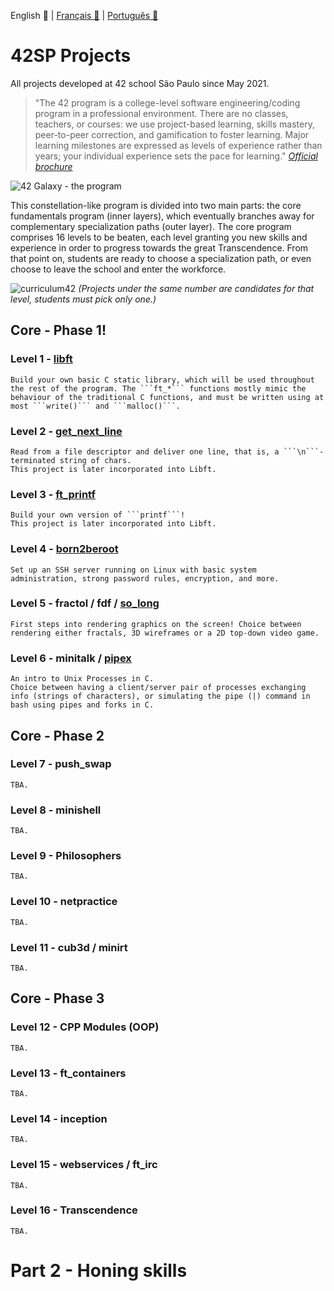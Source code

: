 English 💂 | [Français 🥐](https://github.com/rodsmade/Projets_42_SP/blob/main/README_fr.md) | [Português 🌵](https://github.com/rodsmade/Projets_42_SP/blob/main/README_ptbr.md)

# 42SP Projects
All projects developed at 42 school São Paulo since May 2021.

> "The 42 program is a college-level software engineering/coding program in a professional environment. There are no classes, teachers, or courses: we use project-based learning, skills mastery, peer-to-peer correction, and gamification to foster learning. Major learning milestones are expressed as levels of experience rather than years; your individual experience sets the pace for learning."
_[Official brochure](https://www.42.us.org/wp-content/uploads/2020/01/42-Booklet-Spring-2020.pdf)_


![42 Galaxy - the program](https://user-images.githubusercontent.com/49699403/143270052-c0215136-3d13-480c-944b-94a6d36d2ee2.png)

This constellation-like program is divided into two main parts: the core fundamentals program (inner layers), which eventually branches away for complementary specialization paths (outer layer). The core program comprises 16 levels to be beaten, each level granting you new skills and experience in order to progress towards the great Transcendence. From that point on, students are ready to choose a specialization path, or even choose to leave the school and enter the workforce.

![curriculum42](https://user-images.githubusercontent.com/49699403/146021410-fdd95ceb-d3ce-436c-ba6f-c836d0d1a922.png)
_(Projects under the same number are candidates for that level, students must pick only one.)_

## Core - Phase 1!


### Level 1 - **[libft](https://github.com/rodsmade/Projets_42_SP/tree/main/1_libft)**
	Build your own basic C static library, which will be used throughout the rest of the program. The ```ft_*``` functions mostly mimic the behaviour of the traditional C functions, and must be written using at most ```write()``` and ```malloc()```.

### Level 2 - **[get_next_line](https://github.com/rodsmade/Projets_42_SP/tree/main/2_get_next_line)**
	Read from a file descriptor and deliver one line, that is, a ```\n```-terminated string of chars.
	This project is later incorporated into Libft.

### Level 3 - **[ft_printf](https://github.com/rodsmade/Projets_42_SP/tree/main/3_printf)**
	Build your own version of ```printf```!
	This project is later incorporated into Libft.

### Level 4 - **[born2beroot](https://github.com/rodsmade/Projets_42_SP/tree/main/4_born2beroot)**
	Set up an SSH server running on Linux with basic system administration, strong password rules, encryption, and more.

### Level 5 - **fractol / fdf / [so_long](https://github.com/rodsmade/Projets_42_SP/tree/main/5_so_long)**
	First steps into rendering graphics on the screen! Choice between rendering either fractals, 3D wireframes or a 2D top-down video game.

### Level 6 - **minitalk / [pipex](https://github.com/rodsmade/Projets_42_SP/tree/main/6_pipex)**
	An intro to Unix Processes in C.
	Choice between having a client/server pair of processes exchanging info (strings of characters), or simulating the pipe (|) command in bash using pipes and forks in C.

## Core - Phase 2
### Level 7 - **push_swap**
	TBA.

### Level 8 - **minishell**
	TBA.

### Level 9 - **Philosophers**
	TBA.

### Level 10 - **netpractice**
	TBA.

### Level 11 - **cub3d / minirt**
	TBA.

## Core - Phase 3
### Level 12 - **CPP Modules (OOP)**
	TBA.

### Level 13 - **ft_containers**
	TBA.

### Level 14 - **inception**
	TBA.

### Level 15 - **webservices / ft_irc**
	TBA.

### Level 16 - **Transcendence**
	TBA.

# Part 2 - Honing skills

